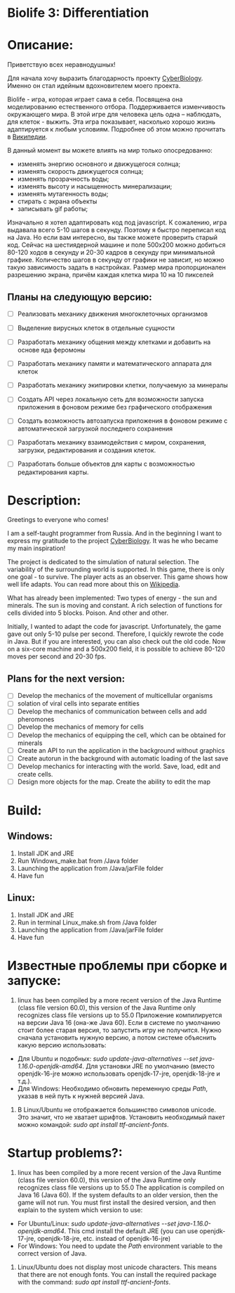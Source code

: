 # Biolife 3: Differentiation

# Описание:
Приветствую всех неравнодушных!

Для начала хочу выразить благодарность проекту [CyberBiology](https://github.com/CyberBiology/CyberBiology). Именно он стал идейным вдохновителем моего проекта.

Biolife - игра, которая играет сама в себя. Посвящена она моделированию естественного отбора. Поддерживается изменчивость окружающего мира.
В этой игре для человека цель одна – наблюдать, для клеток - выжить. Эта игра показывает, насколько хорошо жизнь адаптируется к любым условиям.
Подробнее об этом можно прочитать в [Википедии](https://ru.wikipedia.org/wiki/%D0%AD%D0%B2%D0%BE%D0%BB%D1%8E%D1%86%D0%B8%D0%BE%D0%BD%D0%BD%D0%BE%D0%B5_%D0%BC%D0%BE%D0%B4%D0%B5%D0%BB%D0%B8%D1%80%D0%BE%D0%B2%D0%B0%D0%BD%D0%B8%D0%B5).

В данный момент вы можете влиять на мир только опосредованно:
- изменять энергию основного и движущегося солнца;
- изменять скорость движущегося солнца;
- изменять прозрачность воды;
- изменять высоту и насыщенность минерализации;
- изменять мутагенность воды;
- стирать с экрана объекты
- записывать gif работы;

Изначально я хотел адаптировать код под javascript. К сожалению, игра выдавала всего 5-10 шагов в секунду. Поэтому я быстро переписал код на Java. Но если вам интересно, вы также можете проверить старый код.
Сейчас на шестиядерной машине и поле 500х200 можно добиться 80-120 ходов в секунду и 20-30 кадров в секунду при минимальной графике.
Количество шагов в секунду от графики не зависит, но можно такую зависимость задать в настройках. Размер мира пропорционален разрешению экрана, причём каждая клетка мира 10 на 10 пикселей

## Планы на следующую версию:
- [ ] Реализовать механику движения многоклеточных организмов
- [ ] Выделение вирусных клеток в отдельные сущности
- [ ] Разработать механику общения между клетками и добавить на основе яда феромоны
- [ ] Разработать механику памяти и математического аппарата для клеток
- [ ] Разработать механику экипировки клетки, получаемую за минералы
- [ ] Создать API через локальную сеть для возможности запуска приложения в фоновом режиме без графического отображения
- [ ] Создать возможность автозапуска приложения в фоновом режиме с автоматической загрузкой последнего сохранения
- [ ] Разработать механику взаимодействия с миром, сохранения, загрузки, редактирования и создания клеток.
- [ ] Разработать больше объектов для карты с возможностью редактирования карты.


# Description:
Greetings to everyone who comes!

I am a self-taught programmer from Russia. And in the beginning I want to express my gratitude to the project [CyberBiology](https://github.com/CyberBiology/CyberBiology). It was he who became my main inspiration!

The project is dedicated to the simulation of natural selection. The variability of the surrounding world is supported.
In this game, there is only one goal - to survive. The player acts as an observer. This game shows how well life adapts.
You can read more about this on [Wikipedia](https://en.wikipedia.org/wiki/Evolutionary_computation).

What has already been implemented:
Two types of energy - the sun and minerals.
The sun is moving and constant.
A rich selection of functions for cells divided into 5 blocks.
Poison. And other and other.

Initially, I wanted to adapt the code for javascript. Unfortunately, the game gave out only 5-10 pulse per second. Therefore, I quickly rewrote the code in Java. But if you are interested, you can also check out the old code.
Now on a six-core machine and a 500x200 field, it is possible to achieve 80-120 moves per second and 20-30 fps.

## Plans for the next version:
- [ ] Develop the mechanics of the movement of multicellular organisms
- [ ] solation of viral cells into separate entities
- [ ] Develop the mechanics of communication between cells and add pheromones
- [ ] Develop the mechanics of memory for cells
- [ ] Develop the mechanics of equipping the cell, which can be obtained for minerals
- [ ] Create an API to run the application in the background without graphics
- [ ] Create autorun in the background with automatic loading of the last save
- [ ] Develop mechanics for interacting with the world. Save, load, edit and create cells.
- [ ] Design more objects for the map. Create the ability to edit the map

# Build:

## Windows:
1. Install JDK and JRE
1. Run Windows_make.bat from /Java folder
1. Launching the application from /Java/jarFile folder
1. Have fun

## Linux:
1. Install JDK and JRE
1. Run in terminal Linux_make.sh from /Java folder
1. Launching the application from /Java/jarFile folder
1. Have fun


# Известные проблемы при сборке и запуске:
1. linux has been compiled by a more recent version of the Java Runtime (class file version 60.0), this version of the Java Runtime only recognizes class file versions up to 55.0
Приложение компилируется на версии Java 16 (она-же Java 60). Если в системе по умолчанию стоит более старая версия, то запустить игру не получится.
Нужно сначала установить нужную версию, а потом системе объяснить какую версию использовать:
- Для Ubuntu и подобных: _sudo update-java-alternatives --set java-1.16.0-openjdk-amd64_. Для установки JRE по умолчанию (вместо openjdk-16-jre можно использовать openjdk-17-jre, openjdk-18-jre и т.д.).
- Для Windows: Необходимо обновить переменную среды _Path_, указав в ней путь к нужней версией Java.
1. В Linux/Ubuntu не отображается большинство символов unicode.
Это значит, что не хватает шрифтов. Установить необходимый пакет можно командой: _sudo apt install ttf-ancient-fonts_.

# Startup problems?:
1. linux has been compiled by a more recent version of the Java Runtime (class file version 60.0), this version of the Java Runtime only recognizes class file versions up to 55.0
The application is compiled on Java 16 (Java 60). If the system defaults to an older version, then the game will not run.
You must first install the desired version, and then explain to the system which version to use:
- For Ubuntu/Linux: _sudo update-java-alternatives --set java-1.16.0-openjdk-amd64_. This cmd install the default JRE (you can use openjdk-17-jre, openjdk-18-jre, etc. instead of openjdk-16-jre)
- For Windows: You need to update the _Path_ environment variable to the correct version of Java.
1. Linux/Ubuntu does not display most unicode characters.
This means that there are not enough fonts. You can install the required package with the command: _sudo apt install ttf-ancient-fonts_.
